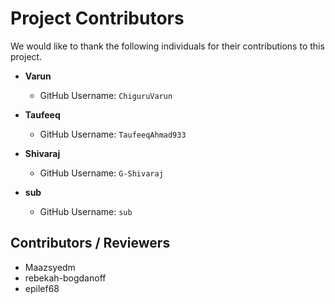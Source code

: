 # Project Contributors

We would like to thank the following individuals for their contributions to this project.

* **Varun**
    * GitHub Username: `ChiguruVarun`

* **Taufeeq**
    * GitHub Username: `TaufeeqAhmad933`

* **Shivaraj**
    * GitHub Username: `G-Shivaraj`

* **sub**
    * GitHub Username: `sub`

## Contributors / Reviewers

- Maazsyedm
- rebekah-bogdanoff
- epilef68
